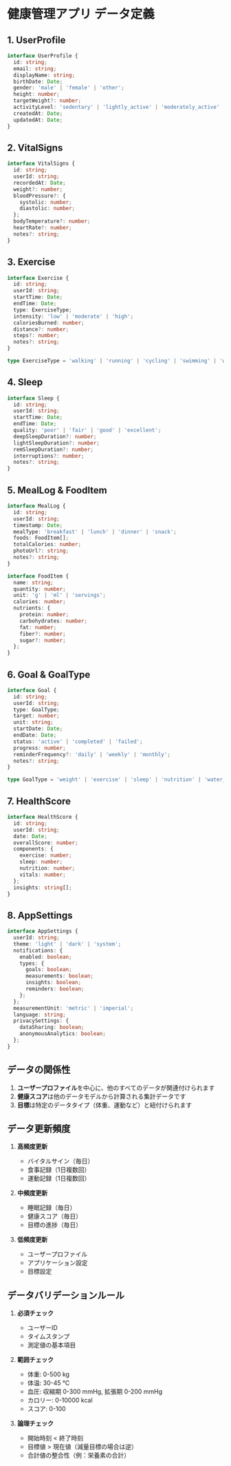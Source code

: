 # 健康管理アプリ データ定義

## 1. UserProfile
```typescript
interface UserProfile {
  id: string;
  email: string;
  displayName: string;
  birthDate: Date;
  gender: 'male' | 'female' | 'other';
  height: number;
  targetWeight?: number;
  activityLevel: 'sedentary' | 'lightly_active' | 'moderately_active' | 'very_active';
  createdAt: Date;
  updatedAt: Date;
}
```

## 2. VitalSigns
```typescript
interface VitalSigns {
  id: string;
  userId: string;
  recordedAt: Date;
  weight?: number;
  bloodPressure?: {
    systolic: number;
    diastolic: number;
  };
  bodyTemperature?: number;
  heartRate?: number;
  notes?: string;
}
```

## 3. Exercise
```typescript
interface Exercise {
  id: string;
  userId: string;
  startTime: Date;
  endTime: Date;
  type: ExerciseType;
  intensity: 'low' | 'moderate' | 'high';
  caloriesBurned: number;
  distance?: number;
  steps?: number;
  notes?: string;
}

type ExerciseType = 'walking' | 'running' | 'cycling' | 'swimming' | 'weight_training' | 'yoga' | 'other';
```

## 4. Sleep
```typescript
interface Sleep {
  id: string;
  userId: string;
  startTime: Date;
  endTime: Date;
  quality: 'poor' | 'fair' | 'good' | 'excellent';
  deepSleepDuration?: number;
  lightSleepDuration?: number;
  remSleepDuration?: number;
  interruptions?: number;
  notes?: string;
}
```

## 5. MealLog & FoodItem
```typescript
interface MealLog {
  id: string;
  userId: string;
  timestamp: Date;
  mealType: 'breakfast' | 'lunch' | 'dinner' | 'snack';
  foods: FoodItem[];
  totalCalories: number;
  photoUrl?: string;
  notes?: string;
}

interface FoodItem {
  name: string;
  quantity: number;
  unit: 'g' | 'ml' | 'servings';
  calories: number;
  nutrients: {
    protein: number;
    carbohydrates: number;
    fat: number;
    fiber?: number;
    sugar?: number;
  };
}
```

## 6. Goal & GoalType
```typescript
interface Goal {
  id: string;
  userId: string;
  type: GoalType;
  target: number;
  unit: string;
  startDate: Date;
  endDate: Date;
  status: 'active' | 'completed' | 'failed';
  progress: number;
  reminderFrequency?: 'daily' | 'weekly' | 'monthly';
  notes?: string;
}

type GoalType = 'weight' | 'exercise' | 'sleep' | 'nutrition' | 'water_intake' | 'steps';
```

## 7. HealthScore
```typescript
interface HealthScore {
  id: string;
  userId: string;
  date: Date;
  overallScore: number;
  components: {
    exercise: number;
    sleep: number;
    nutrition: number;
    vitals: number;
  };
  insights: string[];
}
```

## 8. AppSettings
```typescript
interface AppSettings {
  userId: string;
  theme: 'light' | 'dark' | 'system';
  notifications: {
    enabled: boolean;
    types: {
      goals: boolean;
      measurements: boolean;
      insights: boolean;
      reminders: boolean;
    };
  };
  measurementUnit: 'metric' | 'imperial';
  language: string;
  privacySettings: {
    dataSharing: boolean;
    anonymousAnalytics: boolean;
  };
}
```

## データの関係性

1. **ユーザープロファイル**を中心に、他のすべてのデータが関連付けられます
2. **健康スコア**は他のデータモデルから計算される集計データです
3. **目標**は特定のデータタイプ（体重、運動など）と紐付けられます

## データ更新頻度

1. **高頻度更新**
   - バイタルサイン（毎日）
   - 食事記録（1日複数回）
   - 運動記録（1日複数回）

2. **中頻度更新**
   - 睡眠記録（毎日）
   - 健康スコア（毎日）
   - 目標の進捗（毎日）

3. **低頻度更新**
   - ユーザープロファイル
   - アプリケーション設定
   - 目標設定

## データバリデーションルール

1. **必須チェック**
   - ユーザーID
   - タイムスタンプ
   - 測定値の基本項目

2. **範囲チェック**
   - 体重: 0-500 kg
   - 体温: 30-45 ℃
   - 血圧: 収縮期 0-300 mmHg, 拡張期 0-200 mmHg
   - カロリー: 0-10000 kcal
   - スコア: 0-100

3. **論理チェック**
   - 開始時刻 < 終了時刻
   - 目標値 > 現在値（減量目標の場合は逆）
   - 合計値の整合性（例：栄養素の合計）
